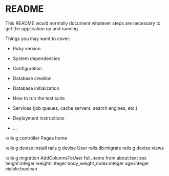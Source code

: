 # README

This README would normally document whatever steps are necessary to get the
application up and running.

Things you may want to cover:

* Ruby version

* System dependencies

* Configuration

* Database creation

* Database initialization

* How to run the test suite

* Services (job queues, cache servers, search engines, etc.)

* Deployment instructions

* ...

rails g controller Pages home

rails g devise:install
rails g devise User
rails db:migrate
rails g devise:views

rails g migration AddColumnsToUser full_name from about:text sex height:integer weight:integer body_weight_index:integer age:integer visible:boolean




